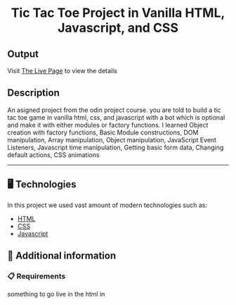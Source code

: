<p align="center">
  <h1 align="center">Tic Tac Toe Project in Vanilla HTML, Javascript, and CSS</h1>
</p>

## Output

Visit [The Live Page](https://aliflikescoding.github.io/vanilla-tic-tac-toe/) to view the details

## Description

An asigned project from the odin project course. you are told to build a tic tac toe game in vanilla html, css, and javascript with a bot which is optional and make it with either modules or factory functions. I learned Object creation with factory functions, Basic Module constructions, DOM manipulation, Array manipulation, Object manipulation, JavaScript Event Listeners, Javascript time manipulation, Getting basic form data, Changing default actions, CSS animations

---
## 🖥️ Technologies

In this project we used vast amount of modern technologies such as:

- [HTML](https://developer.mozilla.org/en-US/docs/Web/HTML)
- [CSS](https://developer.mozilla.org/en-US/docs/Web/CSS)
- [Javascript](https://developer.mozilla.org/en-US/docs/Web/JavaScript)
  
## 📖 Additional information

### 📋 Requirements

something to go live in the html in



